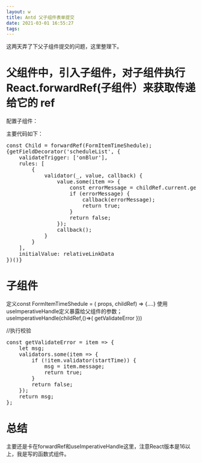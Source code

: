 ```yaml
---
layout: w
title: Antd 父子组件表单提交
date: 2021-03-01 16:55:27
tags:
---
```

这两天弄了下父子组件提交的问题，这里整理下。

父组件中，引入子组件，对子组件执行React.forwardRef(子组件）来获取传递给它的 ref
=============

配置子组件：<Child ref={React.useRef(null)} />

主要代码如下：
<pre name="code" class="javascript">
const Child = forwardRef(FormItemTimeShedule);
{getFieldDecorator('scheduleList', {
    validateTrigger: ['onBlur'],
    rules: [
        {
            validator(_, value, callback) {
                value.some(item => {
                    const errorMessage = childRef.current.getValidateError(item);
                    if (errorMessage) {
                        callback(errorMessage);
                        return true;
                    }
                    return false;
                });
                callback();
            }
        }
    ],
    initialValue: relativeLinkData
})(<Child ref={React.useRef(null)} {...itemProps}/>)}
</pre>
子组件
=============

定义const FormItemTimeShedule = ( props, childRef) => {....}
使用useImperativeHandle定义暴露给父组件的参数；
  useImperativeHandle(childRef,()=>(
    getValidateError
  }))

//执行校验
<pre name="code" class="javascript">
const getValidateError = item => {
    let msg;
    validators.some(item => {
        if (!item.validator(startTime)) {
            msg = item.message;
            return true;
        }
        return false;
    });
    return msg;
};
</pre>
总结
=============

主要还是卡在forwardRef和useImperativeHandle这里，注意React版本是16以上，我是写的函数式组件。